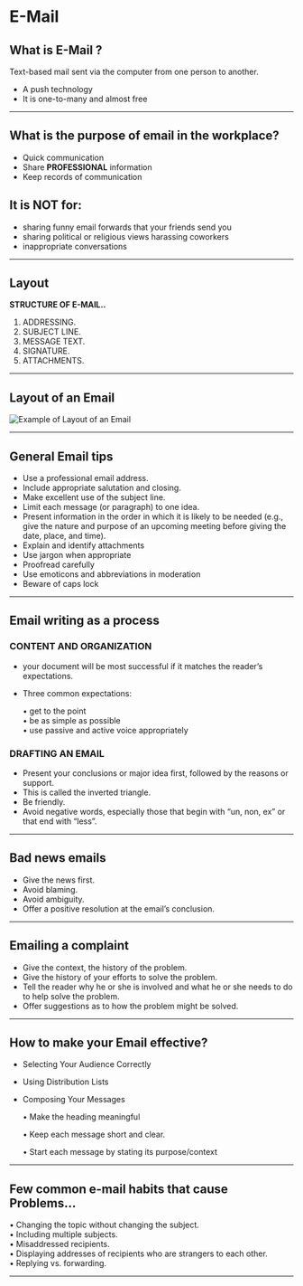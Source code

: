 # E-Mail
## What is E-Mail ?
Text-based mail sent via the computer from one person to another.
 - A push technology
 - It is one-to-many and almost free
 ---
## What is the purpose of email in the workplace?

 - Quick communication 
- Share **PROFESSIONAL** information
- Keep records of communication 
## It is NOT for:
- sharing funny email forwards that your friends send you
- sharing political or religious views
harassing coworkers
- inappropriate conversations
---
## Layout
**STRUCTURE OF E-MAIL..**
1. ADDRESSING.
 2. SUBJECT LINE.
 3. MESSAGE TEXT.
4. SIGNATURE.
 5. ATTACHMENTS. 
---
## Layout of an Email
![Example of Layout of an Email](https://assets.digitalocean.com/articles/alligator/boo.svg "a title")

---

## General Email tips
- Use a professional email address.
- Include appropriate salutation and closing.
- Make excellent use of the subject line.
- Limit each message (or paragraph) to one idea.
- Present information in the order in which it is likely to be needed (e.g., give the nature and purpose of an upcoming meeting before giving the date, place, and time).
- Explain and identify attachments
- Use jargon when appropriate
- Proofread carefully
- Use emoticons and abbreviations in moderation
- Beware of caps lock
---
## Email writing as a process
### CONTENT AND ORGANIZATION
- your document will be most successful if it matches the reader’s expectations. 
- Three common expectations:

    •	get to the point\
    •	be as simple as possible\
    •	use passive and active voice appropriately

### DRAFTING AN EMAIL
- Present your conclusions or major idea first, followed by the reasons or support.
- This is called the inverted triangle.
- Be friendly. 
- Avoid negative words, especially those that begin with “un, non, ex” or that end with “less”.
---
## Bad news emails
- Give the news first.
- Avoid blaming.
- Avoid ambiguity.
- Offer a positive resolution at the email’s conclusion.
---
## Emailing a complaint
- Give the context, the history of the problem.
- Give the history of your efforts to solve the problem.
- Tell the reader why he or she is involved and what he or she needs to do to help solve the problem.
- Offer suggestions as to how the problem might be solved.
---
## How to make your Email effective?
- Selecting Your Audience Correctly

- Using Distribution Lists

- Composing Your Messages

    • Make the heading meaningful

    • Keep each message short and clear.

    • Start each message by stating its purpose/context
---
## Few common e-mail habits that cause Problems…
•	Changing the topic without changing the subject.\
•	 Including multiple subjects.\
•	 Misaddressed recipients.\
•	 Displaying addresses of recipients who   are strangers to each other.\
•	 Replying vs. forwarding.

---
















